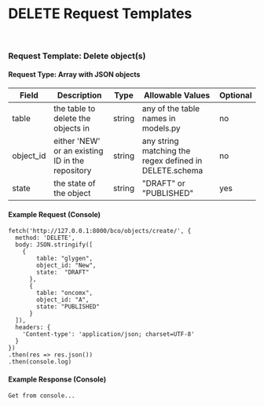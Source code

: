 # DELETE Request Templates

<br/>

### Request Template:  Delete object(s)

#### Request Type:  Array with JSON objects

Field | Description | Type | Allowable Values | Optional
------------ | ------------ | ------------ | ------------- | -------------
table | the table to delete the objects in | string | any of the table names in models.py | no
object_id | either 'NEW' or an existing ID in the repository | string | any string matching the regex defined in DELETE.schema| no
state | the state of the object | string | "DRAFT" or "PUBLISHED"| yes

#### Example Request (Console)

```
fetch('http://127.0.0.1:8000/bco/objects/create/', {
  method: 'DELETE',
  body: JSON.stringify([
  	{
	    table: "glygen",
	    object_id: "New",
	    state:  "DRAFT"
	  },
	  {
	    table: "oncomx",
	    object_id: "A",
	    state: "PUBLISHED"
	  }
  ]),
  headers: {
    'Content-type': 'application/json; charset=UTF-8'
  }
})
.then(res => res.json())
.then(console.log)
```

#### Example Response (Console)

```
Get from console...
```
